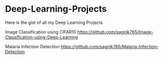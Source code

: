 # Deep-Learning-Projects
Here is the gist of all my Deep Learning Projects

Image Classification using CIFAR10    https://github.com/sagnik765/Image-Classification-using-Deep-Learning

Malaria Infection Detection    https://github.com/sagnik765/Malaria-Infection-Detection
